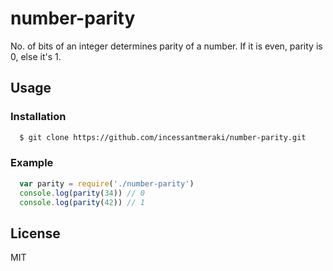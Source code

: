 # number-parity

No. of bits of an integer determines parity of a number. If it is even, parity is 0, else it's 1. 

## Usage

### Installation

```sh
  $ git clone https://github.com/incessantmeraki/number-parity.git
```

### Example

```js
  var parity = require('./number-parity')
  console.log(parity(34)) // 0
  console.log(parity(42)) // 1
```

## License

MIT

